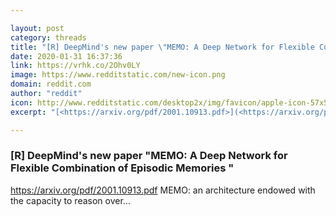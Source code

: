 ```yaml
---

layout: post
category: threads
title: "[R] DeepMind's new paper \"MEMO: A Deep Network for Flexible Combination of Episodic Memories \""
date: 2020-01-31 16:37:36
link: https://vrhk.co/2Ohv0LY
image: https://www.redditstatic.com/new-icon.png
domain: reddit.com
author: "reddit"
icon: http://www.redditstatic.com/desktop2x/img/favicon/apple-icon-57x57.png
excerpt: "[<https://arxiv.org/pdf/2001.10913.pdf>](<https://arxiv.org/pdf/2001.10913.pdf>) MEMO: an architecture endowed with the capacity to reason over..."

---
```


### [R] DeepMind's new paper "MEMO: A Deep Network for Flexible Combination of Episodic Memories "

[<https://arxiv.org/pdf/2001.10913.pdf>](<https://arxiv.org/pdf/2001.10913.pdf>) MEMO: an architecture endowed with the capacity to reason over...